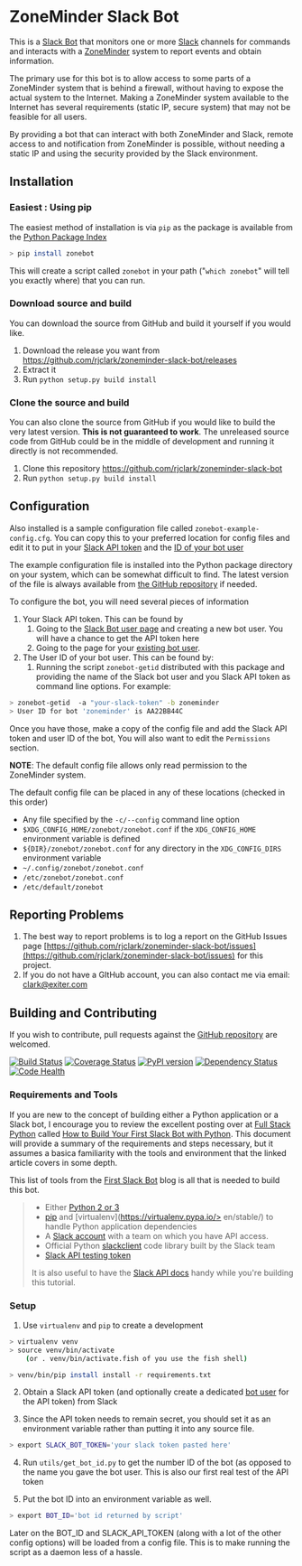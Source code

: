 # ZoneMinder Slack Bot

This is a [Slack Bot](https://api.slack.com/bot-users) that monitors one or more [Slack](https://slack.com) channels for commands and interacts with a [ZoneMinder](https://www.zoneminder.com/) system to report events and
obtain information.

The primary use for this bot is to allow access to some parts of a ZoneMinder system that is behind a firewall, without having to expose the actual system to the Internet. Making a ZoneMinder system available to the Internet has several requirements (static IP, secure system) that may not be feasible for all users.

By providing a bot that can interact with both ZoneMinder and Slack, remote access to and notification from ZoneMinder is possible, without needing a static IP and using the security provided by the Slack environment.

## Installation

### Easiest : Using pip

The easiest method of installation is via `pip` as the package is available from the [Python Package Index](https://pypi.python.org/pypi)

```sh
> pip install zonebot
```    

This will create a script called `zonebot` in your path ("`which zonebot`" will tell you exactly where) that you can run.

### Download source and build

You can download the source from GitHub and build it yourself if you would like.

1. Download the release you want from https://github.com/rjclark/zoneminder-slack-bot/releases
1. Extract it
1. Run `python setup.py build install`

### Clone the source and build

You can also clone the source from GitHub if you would like to build the very latest version. **This is not guaranteed to work**. The unreleased source code from GitHub could be in the middle of development and running it directly is not recommended.

1. Clone this repository https://github.com/rjclark/zoneminder-slack-bot
1. Run `python setup.py build install`

## Configuration

Also installed is a sample configuration file called `zonebot-example-config.cfg`. You can copy this to your preferred location for config files and edit it to put in your [Slack API token](https://api.slack.com/tokens) and the [ID of your bot user](https://api.slack.com/bot-users)

The example configuration file is installed into the Python package directory on your system, which can be somewhat difficult to find. The latest version of the file is always available from [the GitHub repository](https://github.com/rjclark/zoneminder-slack-bot/blob/master/docs/zonebot-example-config.cfg) if needed.

To configure the bot, you will need several pieces of information

1. Your Slack API token. This can be found by
    1. Going to the [Slack Bot user page](https://api.slack.com/bot-users) and creating a new bot user. You will have a chance to get the API token here
    2. Going to the page for your [existing bot user](https://my.slack.com/apps/manage/custom-integrations).
2. The User ID of your bot user. This can be found by:
    1. Running the script `zonebot-getid` distributed with this package and providing the name of the Slack bot user and you Slack API token as command line options. For example:

```sh
> zonebot-getid  -a "your-slack-token" -b zoneminder
> User ID for bot 'zoneminder' is AA22BB44C
```

Once you have those, make a copy of the config file and add the Slack API token and user ID of the bot, You will also want to edit the `Permissions` section.

**NOTE**: The default config file allows only read permission to the ZoneMinder system.

The default config file can be placed in any of these locations (checked in this order)

* Any file specified by the `-c/--config` command line option
* `$XDG_CONFIG_HOME/zonebot/zonebot.conf` if the `XDG_CONFIG_HOME` environment variable is defined
* `${DIR}/zonebot/zonebot.conf` for any directory in the `XDG_CONFIG_DIRS` environment variable
* `~/.config/zonebot/zonebot.conf`
* `/etc/zonebot/zonebot.conf`
* `/etc/default/zonebot`

## Reporting Problems

1. The best way to report problems is to log a report on the GitHub Issues page [https://github.com/rjclark/zoneminder-slack-bot/issues](https://github.com/rjclark/zoneminder-slack-bot/issues) for this project. 
2. If you do not have a GItHub account, you can also contact me via email: [clark@exiter.com](mailto:clark@exiter.com)

## Building and Contributing

If you wish to contribute, pull requests against the [GitHub repository](https://github.com/rjclark/zoneminder-slack-bot) are welcomed.

[![Build Status](https://travis-ci.org/rjclark/zoneminder-slack-bot.svg?branch=master)](https://travis-ci.org/rjclark/zoneminder-slack-bot)
[![Coverage Status](https://coveralls.io/repos/github/rjclark/zoneminder-slack-bot/badge.svg?branch=master)](https://coveralls.io/github/rjclark/zoneminder-slack-bot?branch=master)
[![PyPI version](https://badge.fury.io/py/zonebot.svg)](https://pypi.python.org/pypi/zonebot)
[![Dependency Status](https://www.versioneye.com/user/projects/57def689037c2000458f770d/badge.svg?style=flat-square)](https://www.versioneye.com/user/projects/57def689037c2000458f770d)
[![Code Health](https://landscape.io/github/rjclark/zoneminder-slack-bot/master/landscape.svg?style=flat)](https://landscape.io/github/rjclark/zoneminder-slack-bot/master)

### Requirements and Tools

If you are new to the concept of building either a Python application or a Slack bot, I encourage you to review the excellent posting over at [Full Stack Python](https://www.fullstackpython.com) called
[How to Build Your First Slack Bot with Python](https://www.fullstackpython.com/blog/build-first-slack-bot-python.html). This document will provide a summary of the requirements and steps necessary, but it assumes a basica familiarity with the tools and environment that the linked article covers in some depth.

This list of tools from the [First Slack Bot](https://www.fullstackpython.com/blog/build-first-slack-bot-python.html) blog is all that is needed to build this bot.

> * Either [Python 2 or 3](https://wiki.python.org/moin/Python2orPython3)
> * [pip](https://pip.pypa.io/en/stable/) and [virtualenv](https://virtualenv.pypa.io/> en/stable/) to handle Python application dependencies
> * A [Slack account](https://slack.com/) with a team on which you have API access.
> * Official Python [slackclient](https://github.com/slackhq/python-slackclient) code library built by the Slack team
> * [Slack API testing token](https://api.slack.com/tokens)
>
> It is also useful to have the [Slack API docs](https://api.slack.com/) handy while you're building this tutorial.

### Setup

1. Use `virtualenv` and `pip` to create a development

```sh
> virtualenv venv
> source venv/bin/activate
    (or . venv/bin/activate.fish of you use the fish shell)

> venv/bin/pip install install -r requirements.txt
```

2. Obtain a Slack API token (and optionally create a dedicated [bot user](https://api.slack.com/bot-users) for the API token) from Slack

3. Since the API token needs to remain secret, you should set it as an environment
variable rather than putting it into any source file.

```sh
> export SLACK_BOT_TOKEN='your slack token pasted here'
```

4. Run `utils/get_bot_id.py` to get the number ID of the bot (as opposed to the name you gave the bot user. This is also our first real test of the API token

5. Put the bot ID into an environment variable as well.

```sh
> export BOT_ID='bot id returned by script'
```

Later on the BOT_ID and SLACK_API_TOKEN (along with a lot of the other config options) will be loaded from a config file. This is to make running the script as a daemon less of a hassle.
